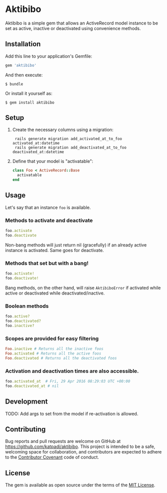 # Aktibibo

Aktibibo is a simple gem that allows an ActiveRecord model instance to be set as active, inactive or deactivated using convenience methods.

## Installation

Add this line to your application's Gemfile:

```ruby
gem 'aktibibo'
```

And then execute:

    $ bundle

Or install it yourself as:

    $ gem install aktibibo

## Setup

1. Create the necessary columns using a migration:

        rails generate migration add_activated_at_to_foo activated_at:datetime
        rails generate migration add_deactivated_at_to_foo deactivated_at:datetime

2. Define that your model is "activatable":

    ```ruby
    class Foo < ActiveRecord::Base
      activatable
    end
    ```
## Usage

Let's say that an instance `foo` is available.
### Methods to activate and deactivate
```ruby
foo.activate
foo.deactivate
```
Non-bang methods will just return nil (gracefully) if an already active instance is activated. Same goes for deactivate.

### Methods that set but with a bang!
```ruby
foo.activate!
foo.deactivate!
```
Bang methods, on the other hand, will raise `AktibiboError` if activated while active or deactivated while deactivated/inactive.

### Boolean methods
```ruby
foo.active? 
foo.deactivated?
foo.inactive?
```

### Scopes are provided for easy filtering
```ruby
Foo.inactive # Returns all the inactive foos
Foo.activated # Returns all the active foos
Foo.deactivated # Returns all the deactivated foos
```

### Activation and deactivation times are also accessible.
```ruby
foo.activated_at  # Fri, 29 Apr 2016 08:29:03 UTC +00:00
foo.deactivated_at # nil
```
## Development
TODO: Add args to set from the model if re-activation is allowed.

## Contributing

Bug reports and pull requests are welcome on GitHub at https://github.com/katpadi/aktibibo. This project is intended to be a safe, welcoming space for collaboration, and contributors are expected to adhere to the [Contributor Covenant](http://contributor-covenant.org) code of conduct.


## License

The gem is available as open source under the terms of the [MIT License](http://opensource.org/licenses/MIT).

